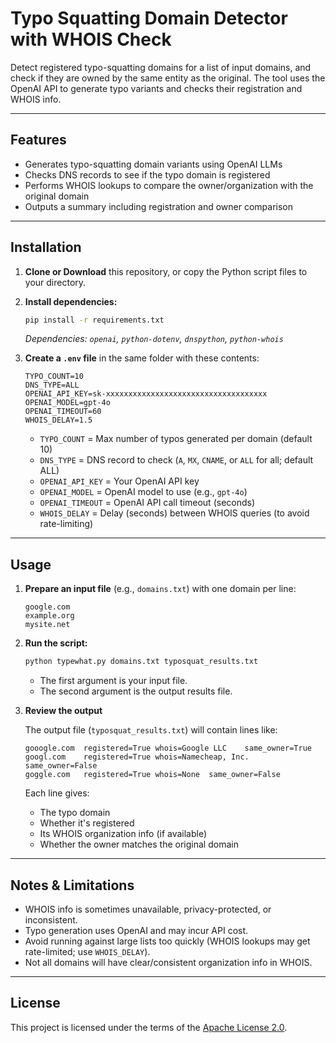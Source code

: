 # Typo Squatting Domain Detector with WHOIS Check

Detect registered typo-squatting domains for a list of input domains, and check if they are owned by the same entity as the original. The tool uses the OpenAI API to generate typo variants and checks their registration and WHOIS info.

---

## Features

* Generates typo-squatting domain variants using OpenAI LLMs
* Checks DNS records to see if the typo domain is registered
* Performs WHOIS lookups to compare the owner/organization with the original domain
* Outputs a summary including registration and owner comparison

---

## Installation

1. **Clone or Download** this repository, or copy the Python script files to your directory.

2. **Install dependencies:**

   ```sh
   pip install -r requirements.txt
   ```

   *Dependencies: `openai`, `python-dotenv`, `dnspython`, `python-whois`*

3. **Create a `.env` file** in the same folder with these contents:

   ```env
   TYPO_COUNT=10
   DNS_TYPE=ALL
   OPENAI_API_KEY=sk-xxxxxxxxxxxxxxxxxxxxxxxxxxxxxxxxxxxx
   OPENAI_MODEL=gpt-4o
   OPENAI_TIMEOUT=60
   WHOIS_DELAY=1.5
   ```

   * `TYPO_COUNT` = Max number of typos generated per domain (default 10)
   * `DNS_TYPE` = DNS record to check (`A`, `MX`, `CNAME`, or `ALL` for all; default ALL)
   * `OPENAI_API_KEY` = Your OpenAI API key
   * `OPENAI_MODEL` = OpenAI model to use (e.g., `gpt-4o`)
   * `OPENAI_TIMEOUT` = OpenAI API call timeout (seconds)
   * `WHOIS_DELAY` = Delay (seconds) between WHOIS queries (to avoid rate-limiting)

---

## Usage

1. **Prepare an input file** (e.g., `domains.txt`) with one domain per line:

   ```
   google.com
   example.org
   mysite.net
   ```

2. **Run the script:**

   ```sh
   python typewhat.py domains.txt typosquat_results.txt
   ```

   * The first argument is your input file.
   * The second argument is the output results file.

3. **Review the output**

   The output file (`typosquat_results.txt`) will contain lines like:

   ```
   gooogle.com	registered=True	whois=Google LLC	same_owner=True
   googl.com	registered=True	whois=Namecheap, Inc.	same_owner=False
   goggle.com	registered=True	whois=None	same_owner=False
   ```

   Each line gives:

   * The typo domain
   * Whether it's registered
   * Its WHOIS organization info (if available)
   * Whether the owner matches the original domain

---

## Notes & Limitations

* WHOIS info is sometimes unavailable, privacy-protected, or inconsistent.
* Typo generation uses OpenAI and may incur API cost.
* Avoid running against large lists too quickly (WHOIS lookups may get rate-limited; use `WHOIS_DELAY`).
* Not all domains will have clear/consistent organization info in WHOIS.

---

## License

This project is licensed under the terms of the
[Apache License 2.0](LICENSE).
